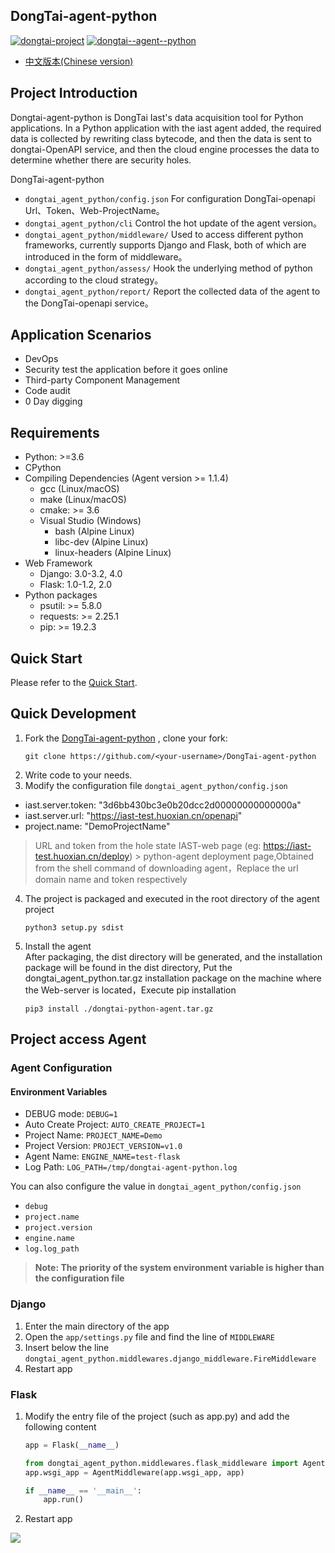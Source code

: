 ## DongTai-agent-python

[![dongtai-project](https://img.shields.io/github/v/release/HXSecurity/DongTai?label=DongTai)](https://github.com/HXSecurity/DongTai/releases)
[![dongtai--agent--python](https://img.shields.io/github/v/release/HXSecurity/DongTai-agent-python?label=DongTai-agent-python)](https://github.com/HXSecurity/DongTai-agent-python/releases)

- [中文版本(Chinese version)](README.ZH_CN.md)

## Project Introduction

Dongtai-agent-python is DongTai Iast's data acquisition tool for Python applications. In a Python application with the
iast agent added, the required data is collected by rewriting class bytecode, and then the data is sent to
dongtai-OpenAPI service, and then the cloud engine processes the data to determine whether there are security holes.

DongTai-agent-python

- `dongtai_agent_python/config.json` For configuration DongTai-openapi Url、Token、Web-ProjectName。
- `dongtai_agent_python/cli` Control the hot update of the agent version。
- `dongtai_agent_python/middleware/` Used to access different python frameworks, currently supports Django and Flask,
  both of which are introduced in the form of middleware。
- `dongtai_agent_python/assess/` Hook the underlying method of python according to the cloud strategy。
- `dongtai_agent_python/report/` Report the collected data of the agent to the DongTai-openapi service。

## Application Scenarios

- DevOps
- Security test the application before it goes online
- Third-party Component Management
- Code audit
- 0 Day digging

## Requirements

* Python: >=3.6
* CPython
* Compiling Dependencies (Agent version >= 1.1.4)
  * gcc (Linux/macOS)
  * make (Linux/macOS)
  * cmake: >= 3.6
  * Visual Studio (Windows)
	* bash (Alpine Linux)	
	* libc-dev (Alpine Linux)
	* linux-headers (Alpine Linux)
* Web Framework
  * Django: 3.0-3.2, 4.0
  * Flask: 1.0-1.2, 2.0
* Python packages
  * psutil: >= 5.8.0
  * requests: >= 2.25.1
  * pip: >= 19.2.3

## Quick Start

Please refer to the [Quick Start](https://doc.dongtai.io/en/02_start/index.html).

## Quick Development

1. Fork the [DongTai-agent-python](https://github.com/HXSecurity/DongTai-agent-python) , clone your fork:
    ```
    git clone https://github.com/<your-username>/DongTai-agent-python
    ```
2. Write code to your needs.
3. Modify the configuration file `dongtai_agent_python/config.json`

* iast.server.token: "3d6bb430bc3e0b20dcc2d00000000000000a"
* iast.server.url: "https://iast-test.huoxian.cn/openapi"
* project.name: "DemoProjectName"

> URL and token from the hole state IAST-web page (eg: https://iast-test.huoxian.cn/deploy) > python-agent deployment page,Obtained from the shell command of downloading agent，Replace the url domain name and token respectively

4. The project is packaged and executed in the root directory of the agent project
    ```shell
    python3 setup.py sdist
    ```
5. Install the agent \
   After packaging, the dist directory will be generated, and the installation package will be found in the dist
   directory, Put the dongtai_agent_python.tar.gz installation package on the machine where the Web-server is
   located，Execute pip installation
    ```shell
    pip3 install ./dongtai-python-agent.tar.gz 
    ```

## Project access Agent

### Agent Configuration

#### Environment Variables

* DEBUG mode: `DEBUG=1`
* Auto Create Project: `AUTO_CREATE_PROJECT=1`
* Project Name: `PROJECT_NAME=Demo`
* Project Version: `PROJECT_VERSION=v1.0`
* Agent Name: `ENGINE_NAME=test-flask`
* Log Path: `LOG_PATH=/tmp/dongtai-agent-python.log`

You can also configure the value in `dongtai_agent_python/config.json`

* `debug`
* `project.name`
* `project.version`
* `engine.name`
* `log.log_path`

> **Note: The priority of the system environment variable is higher than the configuration file**

### Django

1. Enter the main directory of the app
2. Open the `app/settings.py` file and find the line of `MIDDLEWARE`
3. Insert below the line `dongtai_agent_python.middlewares.django_middleware.FireMiddleware`
4. Restart app

### Flask

1. Modify the entry file of the project (such as app.py) and add the following content
    ```python
    app = Flask(__name__)

    from dongtai_agent_python.middlewares.flask_middleware import AgentMiddleware
    app.wsgi_app = AgentMiddleware(app.wsgi_app, app)
    
    if __name__ == '__main__':
        app.run()
    ```
2. Restart app

<img src="https://static.scarf.sh/a.png?x-pxid=e8ec5bbb-2869-4a6d-876d-f2e66bf408f2" />
